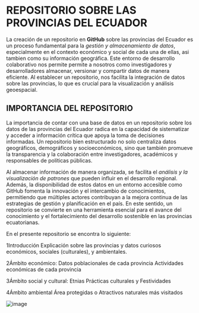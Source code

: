 # REPOSITORIO SOBRE LAS PROVINCIAS DEL ECUADOR
  La creación de un repositorio en **GitHub** sobre las provincias del Ecuador es un proceso fundamental para la *gestión y almacenamiento de datos*, especialmente en el contexto económico y social de cada una de ellas, asi tambien como su información geográfica. Este entorno de desarrollo colaborativo nos permite permite a nosotros como investigadores y desarrolladores almacenar, versionar y compartir datos de manera eficiente. Al establecer un repositorio, nos facilita la integración de datos sobre las provincias, lo que es crucial para la visualización y análisis geoespacial.
## IMPORTANCIA DEL REPOSITORIO
La importancia de contar con una base de datos en un repositorio sobre los datos de las provincias del Ecuador radica en la capacidad de sistematizar y acceder a información crítica que apoya la toma de decisiones informadas. Un repositorio bien estructurado no solo centraliza datos geográficos, demográficos y socioeconómicos, sino que también promueve la transparencia y la colaboración entre investigadores, académicos y responsables de políticas públicas.

Al almacenar información de manera organizada, se facilita el *análisis y la visualización de patrones* que pueden influir en el desarrollo regional. Además, la disponibilidad de estos datos en un entorno accesible como GitHub fomenta la innovación y el intercambio de conocimientos, permitiendo que múltiples actores contribuyan a la mejora continua de las estrategias de gestión y planificación en el país. En este sentido, un repositorio se convierte en una herramienta esencial para el avance del conocimiento y el fortalecimiento del desarrollo sostenible en las provincias ecuatorianas.

En el presente repositorio se encontra lo siguiente:

1Introducción
Explicación sobre las provincias y datos curiosos económicos, sociales (culturales), y ambientales.

2Ámbito económico:
Datos poblacionales de cada provincia
Actividades económicas de cada provincia

3Ámbito social y cultural:
Etnias
Prácticas culturales y Festividades

4Ámbito ambiental
Área protegidas o Atractivos naturales más visitados 

![image](https://github.com/user-attachments/assets/045d91af-06ef-4ef3-a63d-a6129562253e)
